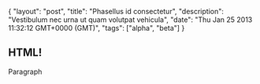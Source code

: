 {
  "layout": "post",
  "title": "Phasellus id consectetur",
  "description": "Vestibulum nec urna ut quam volutpat vehicula",
  "date": "Thu Jan 25 2013 11:32:12 GMT+0000 (GMT)",
  "tags": ["alpha", "beta"]
}

## HTML!

Paragraph
